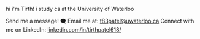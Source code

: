 hi i'm Tirth! i study cs at the University of Waterloo

Send me a message! 🗨️
Email me at: t83patel@uwaterloo.ca
Connect with me on LinkedIn: [linkedin.com/in/tirthpatel618/](https://www.linkedin.com/in/tirthpatel618/)

